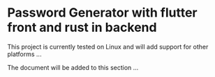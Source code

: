 # Password Generator with flutter front and rust in backend

This project is currently tested on Linux and will add support for other platforms ...

The document will be added to this section ...